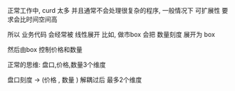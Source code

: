 正常工作中, curd 太多
并且通常不会处理很复杂的程序, 一般情况下  可扩展性 要求会比时间空间高


所以  业务代码 会经常被 线性展开
比如, 做市box   会把  数量刻度  展开为  box

然后由box 控制价格和数量


正常的思维: 盘口,价格,数量3个维度


盘口刻度 -> (价格  , 数量 )  解耦过后 最多2个维度